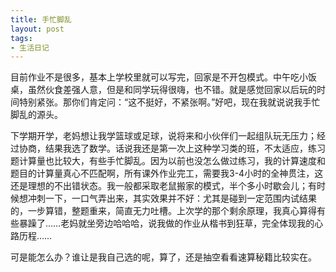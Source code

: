 ```yaml
---
title: 手忙脚乱
layout: post
tags: 
- 生活日记 
---
```


目前作业不是很多，基本上学校里就可以写完，回家是不开包模式。中午吃小饭桌，虽然伙食差强人意，但是和同学玩得很嗨，也不错。就是感觉回家以后玩的时间特别紧张。那你们肯定问：“这不挺好，不紧张啊。”好吧，现在我就说说我手忙脚乱的源头。

下学期开学，老妈想让我学篮球或足球，说将来和小伙伴们一起组队玩无压力；经过协商，结果我选了数学。话说我还是第一次上这种学习类的班，不太适应，练习题计算量也比较大，有些手忙脚乱。因为以前也没怎么做过练习，我的计算速度和题目的计算量真心不匹配啊，所有课外作业完工，需要我3-4小时的全神贯注，这还是理想的不出错状态。我一般都采取老鼠搬家的模式，半个多小时歇会儿；有时候想冲刺一下，一口气弄出来，其实效果并不好：尤其是碰到一定范围内试结果的，一步算错，整题重来，简直无力吐槽。上次学的那个剩余原理，我真心算得有些暴躁了……老妈就坐旁边哈哈哈，说我做的作业从楷书到狂草，完全体现我的心路历程……

可是能怎么办？谁让是我自己选的呢，算了，还是抽空看看速算秘籍比较实在。
